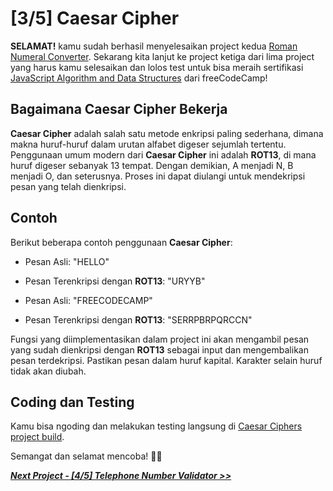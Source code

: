 # [3/5] Caesar Cipher

**SELAMAT!** kamu sudah berhasil menyelesaikan project kedua [Roman Numeral Converter](https://github.com/dipintoo/freeCodeCamp_Roman-Numeral-Converter). Sekarang kita lanjut ke project ketiga dari lima project yang harus kamu selesaikan dan lolos test untuk bisa meraih sertifikasi [JavaScript Algorithm and Data Structures](https://www.freecodecamp.org/learn/javascript-algorithms-and-data-structures/) dari freeCodeCamp!

## Bagaimana Caesar Cipher Bekerja

**Caesar Cipher** adalah salah satu metode enkripsi paling sederhana, dimana makna huruf-huruf dalam urutan alfabet digeser sejumlah tertentu. Penggunaan umum modern dari **Caesar Cipher** ini adalah **ROT13**, di mana huruf digeser sebanyak 13 tempat. Dengan demikian, A menjadi N, B menjadi O, dan seterusnya. Proses ini dapat diulangi untuk mendekripsi pesan yang telah dienkripsi.

## Contoh

Berikut beberapa contoh penggunaan **Caesar Cipher**:

- Pesan Asli: "HELLO"
- Pesan Terenkripsi dengan **ROT13**: "URYYB"

- Pesan Asli: "FREECODECAMP"
- Pesan Terenkripsi dengan **ROT13**: "SERRPBRPQRCCN"

Fungsi yang diimplementasikan dalam project ini akan mengambil pesan yang sudah dienkripsi dengan **ROT13** sebagai input dan mengembalikan pesan terdekripsi. Pastikan pesan dalam huruf kapital. Karakter selain huruf tidak akan diubah.  

## Coding dan Testing

Kamu bisa ngoding dan melakukan testing langsung di [Caesar Ciphers project build](https://www.freecodecamp.org/learn/javascript-algorithms-and-data-structures/javascript-algorithms-and-data-structures-projects/caesars-cipher).  


Semangat dan selamat mencoba! 🚀📜  


[***Next Project - [4/5] Telephone Number Validator >>***]()
